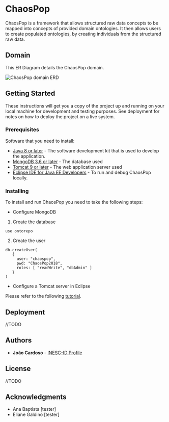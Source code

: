 # ChaosPop

ChaosPop is a framework that allows structured raw data concepts to be mapped into concepts of provided domain ontologies. It then allows users to create populated ontologies, by creating individuals from the structured raw data.

## Domain

This ER Diagram details the ChaosPop domain.

![ChaosPop domain ERD ](https://raw.githubusercontent.com/JoaoMFCardoso/chaospop/blob/master/documentation/ChaosPop%20ERD.png)

## Getting Started

These instructions will get you a copy of the project up and running on your local machine for development and testing purposes. See deployment for notes on how to deploy the project on a live system.

### Prerequisites

Software that you need to install:

* [Java 8 or later](http://www.oracle.com/technetwork/java/javase/downloads/jdk8-downloads-2133151.html) - The software development kit that is used to develop the application.
* [MongoDB 3.6 or later](https://www.mongodb.com/download-center/enterprise/releases) - The database used
* [Tomcat 9 or later](https://tomcat.apache.org/download-90.cgi) - The web application server used
* [Eclipse IDE for Java EE Developers](http://www.eclipse.org/downloads/download.php?file=/technology/epp/downloads/release/photon/R/eclipse-jee-photon-R-win32-x86_64.zip) - To run and debug ChaosPop locally.

### Installing

To install and run ChaosPop you need to take the following steps:

* Configure MongoDB

1. Create the database
```
use ontorepo
```

2. Create the user
```
db.createUser(
   {
     user: "chaospop",
     pwd: "ChaosPop2018",
     roles: [ "readWrite", "dbAdmin" ]
   }
)
```

* Configure a Tomcat server in Eclipse 

Please refer to the following [tutorial](https://crunchify.com/step-by-step-guide-to-setup-and-install-apache-tomcat-server-in-eclipse-development-environment-ide/).

## Deployment

//TODO

## Authors

* **João Cardoso** - [INESC-ID Profile](https://www.inesc-id.pt/member/12489/)

## License

//TODO

## Acknowledgments

* Ana Baptista [tester]
* Eliane Galdino [tester]
